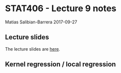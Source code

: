 STAT406 - Lecture 9 notes
================
Matias Salibian-Barrera
2017-09-27

Lecture slides
--------------

The lecture slides are [here](STAT406-17-lecture-9-preliminary.pdf).

Kernel regression / local regression
------------------------------------
